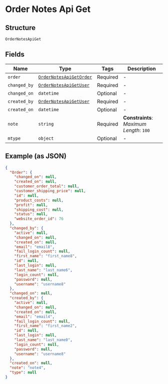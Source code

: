 
# Order Notes Api Get

## Structure

`OrderNotesApiGet`

## Fields

| Name | Type | Tags | Description |
|  --- | --- | --- | --- |
| `order` | [`OrderNotesApiGetOrder`](/doc/models/order-notes-api-get-order.md) | Required | - |
| `changed_by` | [`OrderNotesApiGetUser`](/doc/models/order-notes-api-get-user.md) | Required | - |
| `changed_on` | `datetime` | Optional | - |
| `created_by` | [`OrderNotesApiGetUser`](/doc/models/order-notes-api-get-user.md) | Required | - |
| `created_on` | `datetime` | Optional | - |
| `note` | `string` | Required | **Constraints**: *Maximum Length*: `100` |
| `mtype` | `object` | Optional | - |

## Example (as JSON)

```json
{
  "Order": {
    "changed_on": null,
    "created_on": null,
    "customer_order_total": null,
    "customer_shipping_price": null,
    "id": null,
    "product_costs": null,
    "profit": null,
    "shipping_cost": null,
    "status": null,
    "website_order_id": 76
  },
  "changed_by": {
    "active": null,
    "changed_on": null,
    "created_on": null,
    "email": "email8",
    "fail_login_count": null,
    "first_name": "first_name8",
    "id": null,
    "last_login": null,
    "last_name": "last_name6",
    "login_count": null,
    "password": null,
    "username": "username8"
  },
  "changed_on": null,
  "created_by": {
    "active": null,
    "changed_on": null,
    "created_on": null,
    "email": "email4",
    "fail_login_count": null,
    "first_name": "first_name2",
    "id": null,
    "last_login": null,
    "last_name": "last_name0",
    "login_count": null,
    "password": null,
    "username": "username8"
  },
  "created_on": null,
  "note": "note4",
  "type": null
}
```

